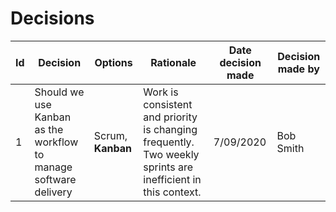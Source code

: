 # Decisions

| Id | Decision | Options | Rationale | Date decision made | Decision made by |
|---|---|---|---|---|---|
| 1 | Should we use Kanban as the workflow to manage software delivery | Scrum, **Kanban** | Work is consistent and priority is changing frequently.  Two weekly sprints are inefficient in this context. | 7/09/2020 | Bob Smith |